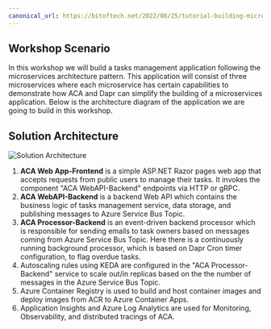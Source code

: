 ```yaml
---
canonical_url: https://bitoftech.net/2022/08/25/tutorial-building-microservice-applications-azure-container-apps-dapr/
---
```


## Workshop Scenario

In this workshop we will build a tasks management application following the microservices architecture pattern. This application will consist of three microservices where each microservice has certain capabilities to demonstrate how ACA and Dapr can simplify the building of a microservices application. Below is the architecture diagram of the application we are going to build in this workshop.

## Solution Architecture

![Solution Architecture](../../assets/images/00-workshop-intro/ACA-Architecture-workshop.jpg)

1. **ACA Web App-Frontend** is a simple ASP.NET Razor pages web app that accepts requests from public users to manage their tasks. It invokes the component "ACA WebAPI-Backend" endpoints via HTTP or gRPC.
1. **ACA WebAPI-Backend** is a backend Web API which contains the business logic of tasks management service, data storage, and publishing messages to Azure Service Bus Topic.
1. **ACA Processor-Backend** is an event-driven backend processor which is responsible for sending emails to task owners based on messages coming from Azure Service Bus Topic. Here there is a continuously running background processor, which is based on Dapr Cron timer configuration, to flag overdue tasks.
1. Autoscaling rules using KEDA are configured in the "ACA Processor-Backend" service to scale out/in replicas based on the the number of messages in the Azure Service Bus Topic.
1. Azure Container Registry is used to build and host container images and deploy images from ACR to Azure Container Apps.
1. Application Insights and Azure Log Analytics are used for Monitoring, Observability, and distributed tracings of ACA.
